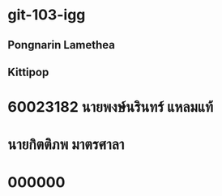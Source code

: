 # git-103-igg

## Pongnarin Lamethea

## Kittipop

# 60023182 นายพงษ์นรินทร์ แหลมแท้

# นายกิตติภพ มาตรศาลา 

# 000000